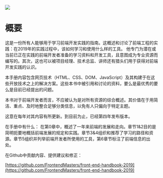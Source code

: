 ![](https://frontendmasters.com/books/front-end-handbook/2019/assets/images/FM_2019Cover_final.jpg)

# 概要
这是一份所有人能够用于学习前端开发实践的指南。这概述和讨论了前端工程的实践：在2019年的实践过程中，该如何学习和使用什么样的工具。
他专门为潜在或当前已正在实践的前端开发者准备的学习资料和开发工具，且意图成为专业资源而编写的。其次，这也可以被项目经理、技术总监、讲师还有猎头们用于获得对前端开发实践的认识。

本手册内容包含网页技术（HTML、CSS、DOM、JavaScript）及其构建于在这些开放技术之上的解决方案。这些本书中被引用和讨论的资料，要么是最优秀的要么是目前已经提出的问题。

本书对于前端开发者而言，不应被认为是对所有资源的综合概述。其价值在于用简洁、重点、及时地整合足够分类信息，以免有人只偏向于特定主题。

这意在每年对其内容有所更新。到目前为止，已经第四年发布版本。

在手册中有什么：
在第0章中，概述了一年来前端的发展和走向。章节1&2目的是简明扼要地概括前端发展的规定和实践。章节3&4组织和推荐了学习的路径和资源。章节5组织并列举前端开发者所使用的工具，第6章节标注了前端信息的出处。

在Github中贡献内容、提供建议和修正：

[https://github.com/FrontendMasters/front-end-handbook-2019](https://github.com/FrontendMasters/front-end-handbook-2019)